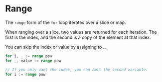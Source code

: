 # Range
The `range` form of the `for` loop iterates over a slice or map.

When ranging over a slice, two values are returned for each iteration. The first is the index, and the second is a copy of the element at that index.

You can skip the index or value by assigning to _.
```go
for i, _ := range pow
for _, value := range pow

// If you only want the index, you can omit the second variable.
for i := range pow
```